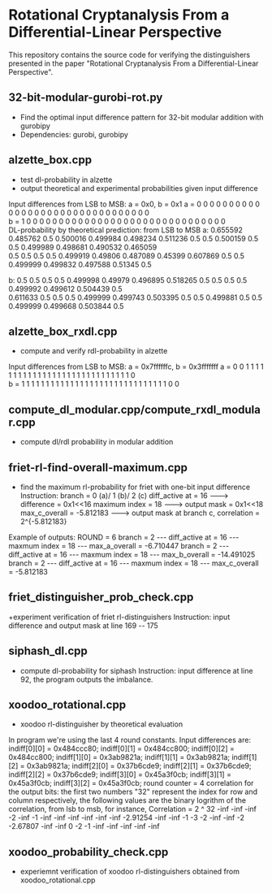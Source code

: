 # Rotational Cryptanalysis From a Differential-Linear Perspective

This repository contains the source code for verifying the distinguishers presented in the paper "Rotational Cryptanalysis From a Differential-Linear Perspective".

## 32-bit-modular-gurobi-rot.py 
  + Find the optimal input difference pattern for 32-bit modular addition with gurobipy
  + Dependencies: gurobi, gurobipy
  
## alzette_box.cpp
  + test dl-probability in alzette
  + output theoretical and experimental probabilities given input difference
  
  Input differences from LSB to MSB: a = 0x0, b = 0x1
  a = 0   0   0   0   0   0   0   0   0   0   0   0   0   0   0   0   0   0   0   0   0   0   0   0   0   0   0   0   0   0   0   0   
  b = 1   0   0   0   0   0   0   0   0   0   0   0   0   0   0   0   0   0   0   0   0   0   0   0   0   0   0   0   0   0   0   0   
  DL-probability by theoretical prediction:  from LSB to MSB
  a: 
  0.655592   0.485762   0.5   0.500016   0.499984   0.498234   0.511236   0.5   0.5   0.500159   0.5   0.5   0.499989   0.498681   0.490532         0.465059   
  0.5   0.5   0.5   0.5   0.499919   0.49806   0.487089   0.45399   0.607869   0.5   0.5   0.499999   0.499832   0.497588   0.51345   0.5   

  b: 
  0.5   0.5   0.5   0.5   0.499998   0.49979   0.496895   0.518265   0.5   0.5   0.5   0.5   0.499992   0.499612   0.504439   0.5   
  0.611633   0.5   0.5   0.5   0.499999   0.499743   0.503395   0.5   0.5   0.499881   0.5   0.5   0.499999   0.499668   0.503844   0.5 
  
  
## alzette_box_rxdl.cpp
  + compute and verify rdl-probability in alzette
  
  Input differences from LSB to MSB: a = 0x7ffffffc, b = 0x3fffffff
  a = 0   0   1   1   1   1   1   1   1   1   1   1   1   1   1   1   1   1   1   1   1   1   1   1   1   1   1   1   1   1   1   0   
  b = 1   1   1   1   1   1   1   1   1   1   1   1   1   1   1   1   1   1   1   1   1   1   1   1   1   1   1   1   1   1   0   0   

  
## compute_dl_modular.cpp/compute_rxdl_modular.cpp
  + compute dl/rdl probability in modular addition

## friet-rl-find-overall-maximum.cpp
  + find the maximum rl-probability for friet with one-bit input difference
  Instruction:
  branch = 0 (a)/ 1 (b)/ 2 (c)
  diff_active at = 16  ---> difference = 0x1<<16
  maximum index = 18   ---> output mask = 0x1<<18
  max_c_overall = -5.812183   ---> output mask at branch c, correlation = 2^{-5.812183}
  
  Example of outputs:
ROUND = 6
branch = 2 --- diff_active at = 16 --- maxmum index = 18 --- max_a_overall = -6.710447
branch = 2 --- diff_active at = 16 --- maxmum index = 18 --- max_b_overall = -14.491025
branch = 2 --- diff_active at = 16 --- maxmum index = 18 --- max_c_overall = -5.812183
  
## friet_distinguisher_prob_check.cpp
  +experiment verification of friet rl-distinguishers
  Instruction: input difference and output mask at line 169 -- 175
  
## siphash_dl.cpp
  + compute dl-probability for siphash
  Instruction: input difference at line 92, the program outputs the imbalance.

## xoodoo_rotational.cpp
   + xoodoo rl-distinguisher by theoretical evaluation

In program we're using the last 4 round constants. 
Input differences are:
indiff[0][0] = 0x484ccc80;
indiff[0][1] = 0x484cc800;
indiff[0][2] = 0x484cc800;
indiff[1][0] = 0x3ab9821a;
indiff[1][1] = 0x3ab9821a;
indiff[1][2] = 0x3ab9821a;
indiff[2][0] = 0x37b6cde9;
indiff[2][1] = 0x37b6cde9;
indiff[2][2] = 0x37b6cde9;
indiff[3][0] = 0x45a3f0cb;
indiff[3][1] = 0x45a3f0cb;
indiff[3][2] = 0x45a3f0cb;
round counter = 4
correlation for the output bits: the first two numbers "32" represent the index for row and column respectively, the following values are the binary logrithm of the correlation, from lsb to msb, for instance,
Correlation = 2 ^ 
32    -inf -inf -inf -2 -inf -1 -inf -inf -inf -inf -inf -inf -2.91254 -inf -inf -1 -3 -2 -inf -inf -2 -2.67807 -inf -inf 0 -2 -1 -inf -inf -inf -inf -inf 

## xoodoo_probability_check.cpp
  + experiemnt verification of xoodoo rl-distinguishers obtained from xoodoo_rotational.cpp
 
